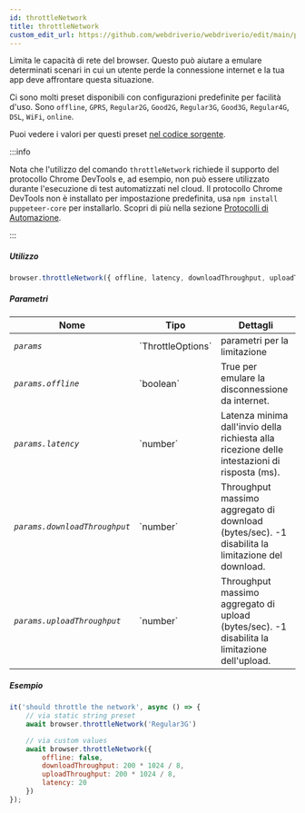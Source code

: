 ```yaml
---
id: throttleNetwork
title: throttleNetwork
custom_edit_url: https://github.com/webdriverio/webdriverio/edit/main/packages/webdriverio/src/commands/browser/throttleNetwork.ts
---
```


Limita le capacità di rete del browser. Questo può aiutare a
emulare determinati scenari in cui un utente perde la connessione internet
e la tua app deve affrontare questa situazione.

Ci sono molti preset disponibili con configurazioni predefinite per facilità d'uso.
Sono `offline`, `GPRS`, `Regular2G`, `Good2G`, `Regular3G`, `Good3G`,
`Regular4G`, `DSL`, `WiFi`, `online`.

Puoi vedere i valori per questi preset [nel codice sorgente](https://github.com/webdriverio/webdriverio/blob/6824e4eb118a8d20685f12f4bc42f13fd56f8a25/packages/webdriverio/src/commands/browser/throttleNetwork.js#L29).

:::info

Nota che l'utilizzo del comando `throttleNetwork` richiede il supporto del protocollo Chrome DevTools e, ad esempio,
non può essere utilizzato durante l'esecuzione di test automatizzati nel cloud. Il protocollo Chrome DevTools non è installato per impostazione predefinita,
usa `npm install puppeteer-core` per installarlo.
Scopri di più nella sezione [Protocolli di Automazione](/docs/automationProtocols).

:::

##### Utilizzo

```js
browser.throttleNetwork({ offline, latency, downloadThroughput, uploadThroughput })
```

##### Parametri

<table>
  <thead>
    <tr>
      <th>Nome</th><th>Tipo</th><th>Dettagli</th>
    </tr>
  </thead>
  <tbody>
    <tr>
      <td><code><var>params</var></code></td>
      <td>`ThrottleOptions`</td>
      <td>parametri per la limitazione</td>
    </tr>
    <tr>
      <td><code><var>params.offline</var></code></td>
      <td>`boolean`</td>
      <td>True per emulare la disconnessione da internet.</td>
    </tr>
    <tr>
      <td><code><var>params.latency</var></code></td>
      <td>`number`</td>
      <td>Latenza minima dall'invio della richiesta alla ricezione delle intestazioni di risposta (ms).</td>
    </tr>
    <tr>
      <td><code><var>params.downloadThroughput</var></code></td>
      <td>`number`</td>
      <td>Throughput massimo aggregato di download (bytes/sec). -1 disabilita la limitazione del download.</td>
    </tr>
    <tr>
      <td><code><var>params.uploadThroughput</var></code></td>
      <td>`number`</td>
      <td>Throughput massimo aggregato di upload (bytes/sec). -1 disabilita la limitazione dell'upload.</td>
    </tr>
  </tbody>
</table>

##### Esempio

```js title="throttleNetwork.js"
it('should throttle the network', async () => {
    // via static string preset
    await browser.throttleNetwork('Regular3G')

    // via custom values
    await browser.throttleNetwork({
        offline: false,
        downloadThroughput: 200 * 1024 / 8,
        uploadThroughput: 200 * 1024 / 8,
        latency: 20
    })
});
```